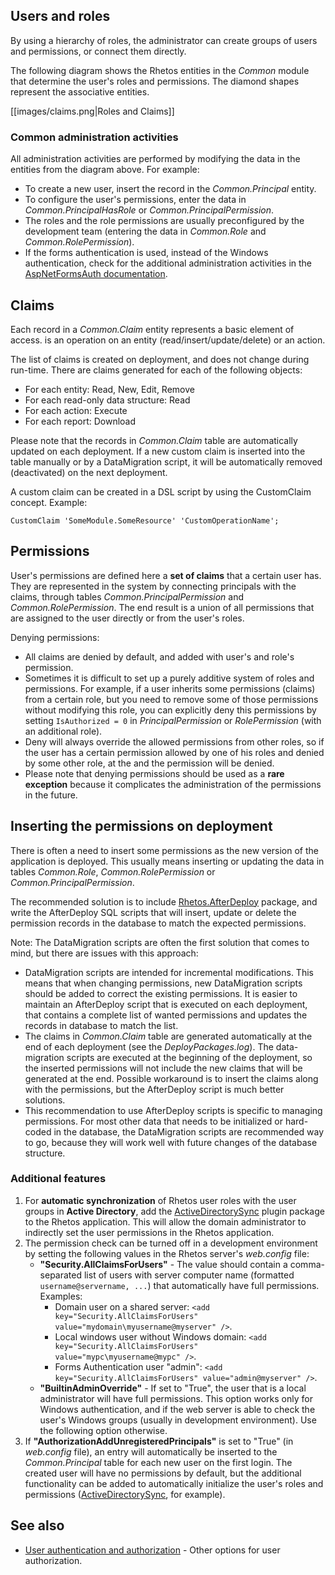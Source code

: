 ## Users and roles

By using a hierarchy of roles, the administrator can create groups of users and permissions, or connect them directly.

The following diagram shows the Rhetos entities in the *Common* module that determine the user's roles and permissions. The diamond shapes represent the associative entities.

[[images/claims.png|Roles and Claims]]

### Common administration activities

All administration activities are performed by modifying the data in the entities from the diagram above. For example:

* To create a new user, insert the record in the *Common.Principal* entity.
* To configure the user's permissions, enter the data in *Common.PrincipalHasRole* or *Common.PrincipalPermission*.
* The roles and the role permissions are usually preconfigured by the development team (entering the data in *Common.Role* and *Common.RolePermission*).
* If the forms authentication is used, instead of the Windows authentication, check for the additional administration activities in the [AspNetFormsAuth documentation](https://github.com/Rhetos/AspNetFormsAuth/blob/master/Readme.md).

## Claims

Each record in a *Common.Claim* entity represents a basic element of access. is an operation on an entity (read/insert/update/delete) or an action.

The list of claims is created on deployment, and does not change during run-time.
There are claims generated for each of the following objects:

* For each entity: Read, New, Edit, Remove
* For each read-only data structure: Read
* For each action: Execute
* For each report: Download

Please note that the records in *Common.Claim* table are automatically updated on each deployment. If a new custom claim is inserted into the table manually or by a DataMigration script, it will be automatically removed (deactivated) on the next deployment.

A custom claim can be created in a DSL script by using the CustomClaim concept. Example:

    CustomClaim 'SomeModule.SomeResource' 'CustomOperationName';

## Permissions

User's permissions are defined here a **set of claims** that a certain user has.
They are represented in the system by connecting principals with the claims, through tables *Common.PrincipalPermission* and *Common.RolePermission*. The end result is a union of all permissions that are assigned to the user directly or from the user's roles.

Denying permissions:

* All claims are denied by default, and added with user's and role's permission.
* Sometimes it is difficult to set up a purely additive system of roles and permissions. For example, if a user inherits some permissions (claims) from a certain role, but you need to remove some of those permissions without modifying this role, you can explicitly deny this permissions by setting `IsAuthorized = 0` in *PrincipalPermission* or *RolePermission* (with an additional role).
* Deny will always override the allowed permissions from other roles, so if the user has a certain permission allowed by one of his roles and denied by some other role, at the and the permission will be denied.
* Please note that denying permissions should be used as a **rare exception** because it complicates the administration of the permissions in the future.

## Inserting the permissions on deployment

There is often a need to insert some permissions as the new version of the application is deployed. This usually means inserting or updating the data in tables *Common.Role*, *Common.RolePermission* or *Common.PrincipalPermission*.

The recommended solution is to include [Rhetos.AfterDeploy](https://github.com/Rhetos/AfterDeploy) package, and write the AfterDeploy SQL scripts that will insert, update or delete the permission records in the database to match the expected permissions.

Note: The DataMigration scripts are often the first solution that comes to mind, but there are issues with this approach:

* DataMigration scripts are intended for incremental modifications. This means that when changing permissions, new DataMigration scripts should be added to correct the existing permissions. It is easier to maintain an AfterDeploy script that is executed on each deployment, that contains a complete list of wanted permissions and updates the records in database to match the list.
* The claims in *Common.Claim* table are generated automatically at the end of each deployment (see the *DeployPackages.log*). The data-migration scripts are executed at the beginning of the deployment, so the inserted permissions will not include the new claims that will be generated at the end. Possible workaround is to insert the claims along with the permissions, but the AfterDeploy script is much better solutions.
* This recommendation to use AfterDeploy scripts is specific to managing permissions. For most other data that needs to be initialized or hard-coded in the database, the DataMigration scripts are recommended way to go, because they will work well with future changes of the database structure.

### Additional features

1. For **automatic synchronization** of Rhetos user roles with the user groups in **Active Directory**,
  add the [ActiveDirectorySync](https://github.com/Rhetos/ActiveDirectorySync) plugin package to the Rhetos application.
  This will allow the domain administrator to indirectly set the user permissions in the Rhetos application.
2. The permission check can be turned off in a development environment by setting the following values in the Rhetos server's *web.config* file:
    * **"Security.AllClaimsForUsers"** - The value should contain a comma-separated list of users with server computer name (formatted `username@servername, ...`) that automatically have full permissions. Examples:
      * Domain user on a shared server: `<add key="Security.AllClaimsForUsers" value="mydomain\myusername@myserver" />`.
      * Local windows user without Windows domain: `<add key="Security.AllClaimsForUsers" value="mypc\myusername@mypc" />`.
      * Forms Authentication user "admin": `<add key="Security.AllClaimsForUsers" value="admin@myserver" />`.
    * **"BuiltinAdminOverride"** - If set to "True", the user that is a local administrator will have full permissions. This option works only for Windows authentication, and if the web server is able to check the user's Windows groups (usually in development environment). Use the following option otherwise.
3. If **"AuthorizationAddUnregisteredPrincipals"** is set to "True" (in *web.config* file), an entry will automatically be inserted to the *Common.Principal* table for each new user on the first login. The created user will have no permissions by default, but the additional functionality can be added to automatically initialize the user's roles and permissions ([ActiveDirectorySync](https://github.com/Rhetos/ActiveDirectorySync), for example).

## See also

* [User authentication and authorization](https://github.com/Rhetos/Rhetos/wiki/User-authentication-and-authorization) - Other options for user authorization.
